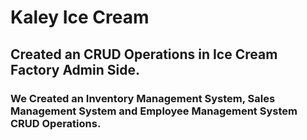 # Kaley Ice Cream

## Created an CRUD Operations in Ice Cream Factory Admin Side.

### We Created an Inventory Management System, Sales Management System and Employee Management System CRUD Operations.
